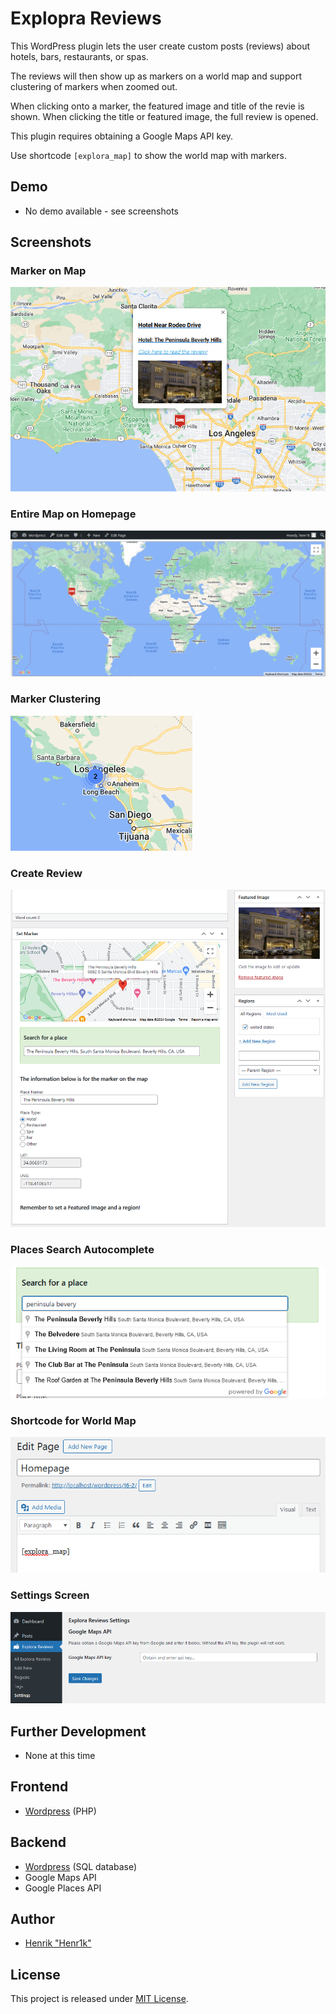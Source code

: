 # Explopra Reviews

This WordPress plugin lets the user create custom posts (reviews) about hotels, bars, restaurants, or spas.

The reviews will then show up as markers on a world map and support clustering of markers when zoomed out.

When clicking onto a marker, the featured image and title of the revie is shown. When clicking the title or featured image, the full review is opened.

This plugin requires obtaining a Google Maps API key.

Use shortcode `[explora_map]` to show the world map with markers.

## Demo
- No demo available - see screenshots

## Screenshots

### Marker on Map
![Marker on Map](/screenshots/detail_map.png?raw=true "Marker on Map")

### Entire Map on Homepage
![Entire Map](/screenshots/map.png?raw=true "Entire Map")

### Marker Clustering
![Marker Clustering](/screenshots/detail_map_clustering.png?raw=true "Marker Clustering")


### Create Review
![Create Review](/screenshots/create_post.png?raw=true "Create Review")

### Places Search Autocomplete
![Places Search Autocomplete](/screenshots/search_dropdown.png?raw=true "Places Search Autocomplete")

### Shortcode for World Map
![Shortcode for World Map](/screenshots/shortcode.png?raw=true "Shortcode for World Map")

### Settings Screen
![Settings Screen](/screenshots/api_settings.png?raw=true "Settings Screen")


## Further Development
- None at this time

## Frontend
- <a href="https://wordpress.org/" target="_blank">Wordpress</a> (PHP)

## Backend
- <a href="https://wordpress.org/" target="_blank">Wordpress</a> (SQL database)
- Google Maps API
- Google Places API

## Author
- <a href="https://henr1k.com/" target="_blank">Henrik "Henr1k"</a>

## License

This project is released under [MIT License](LICENSE).
